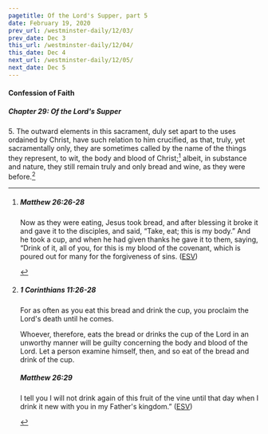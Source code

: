 ```yaml
---
pagetitle: Of the Lord's Supper, part 5
date: February 19, 2020
prev_url: /westminster-daily/12/03/
prev_date: Dec 3
this_url: /westminster-daily/12/04/
this_date: Dec 4
next_url: /westminster-daily/12/05/
next_date: Dec 5
---
```


#### Confession of Faith

##### Chapter 29: Of the Lord's Supper

5\. The outward elements in this sacrament, duly set apart to the uses ordained by Christ, have such relation to him crucified, as that, truly, yet sacramentally only, they are sometimes called by the name of the things they represent, to wit, the body and blood of Christ;[^fnref:wcf1] albeit, in substance and nature, they still remain truly and only bread and wine, as they were before.[^fnref:wcf2]

[^fnref:wcf1]: <div class="esv"><h5>Matthew 26:26-28</h5> <div class="esv-text"> <p id="p40026026.06-1">Now as they were eating, Jesus took bread, and after blessing it broke it and gave it to the disciples, and said, <span class="woc">&#8220;Take, eat; this is my body.&#8221;</span> And he took a cup, and when he had given thanks he gave it to them, saying, <span class="woc">&#8220;Drink of it, all of you,</span> <span class="woc">for this is my blood of the covenant, which is poured out for many for the forgiveness of sins.</span>  (<a href="http://www.esv.org" class="copyright">ESV</a>)</p> </div> </div>

[^fnref:wcf2]: <div class="esv"><h5>1 Corinthians 11:26-28</h5> <div class="esv-text"><p id="p46011026.01-1">For as often as you eat this bread and drink the cup, you proclaim the Lord's death until he comes.</p>  <p id="p46011027.01-1">Whoever, therefore, eats the bread or drinks the cup of the Lord in an unworthy manner will be guilty concerning the body and blood of the Lord. Let a person examine himself, then, and so eat of the bread and drink of the cup.</p> </div><h5>Matthew 26:29</h5> <div class="esv-text"><p id="p40026029.01-2"><span class="woc">I tell you I will not drink again of this fruit of the vine until that day when I drink it new with you in my Father's kingdom.&#8221;</span>  (<a href="http://www.esv.org" class="copyright">ESV</a>)</p> </div> </div>

